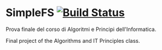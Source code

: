 # SimpleFS [![Build Status](https://travis-ci.com/fabiocody/SimpleFS.svg?token=vreerFzSmcFLsbiVv8aF&branch=master)](https://travis-ci.com/fabiocody/SimpleFS)

Prova finale del corso di Algoritmi e Principi dell'Informatica.

Final project of the Algorithms and IT Principles class.

